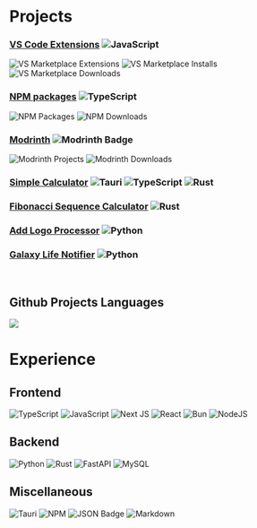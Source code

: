 # Projects

### [VS Code Extensions](https://marketplace.visualstudio.com/manage/publishers/DarkPhoenix) ![JavaScript](https://img.shields.io/badge/javascript-%23323330.svg?style=for-the-badge&logo=javascript&logoColor=%23F7DF1E) 
![VS Marketplace Extensions](https://img.shields.io/badge/dynamic/json?color=0078d7&label=Extensions&query=vsmarketplace.extensions&url=https://raw.githubusercontent.com/0DarkPhoenix/0DarkPhoenix/main/shields/downloads.json&style=for-the-badge) ![VS Marketplace Installs](https://img.shields.io/badge/dynamic/json?color=0078d7&label=Total%20Installs&query=vsmarketplace.installs&url=https://raw.githubusercontent.com/0DarkPhoenix/0DarkPhoenix/main/shields/downloads.json&style=for-the-badge) ![VS Marketplace Downloads](https://img.shields.io/badge/dynamic/json?color=0078d7&label=Total%20Downloads&query=vsmarketplace.downloads&url=https://raw.githubusercontent.com/0DarkPhoenix/0DarkPhoenix/main/shields/downloads.json&style=for-the-badge)


### [NPM packages](https://www.npmjs.com/~dark_phoenix_) ![TypeScript](https://img.shields.io/badge/typescript-%23007ACC.svg?style=for-the-badge&logo=typescript&logoColor=white)
![NPM Packages](https://img.shields.io/badge/dynamic/json?color=CB3837&label=Packages&query=npm.packages&url=https://raw.githubusercontent.com/0DarkPhoenix/0DarkPhoenix/main/shields/downloads.json&style=for-the-badge) ![NPM Downloads](https://img.shields.io/badge/dynamic/json?color=CB3837&label=Total%20Downloads&query=npm.downloads&url=https://raw.githubusercontent.com/0DarkPhoenix/0DarkPhoenix/main/shields/downloads.json&style=for-the-badge)

### [Modrinth](https://modrinth.com/user/dark_phoenix_) ![Modrinth Badge](https://img.shields.io/badge/Modrinth-00AF5C?logo=modrinth&logoColor=fff&style=for-the-badge)
![Modrinth Projects](https://img.shields.io/badge/dynamic/json?color=00AF5C&label=Projects&query=modrinth.projects&url=https://raw.githubusercontent.com/0DarkPhoenix/0DarkPhoenix/main/shields/downloads.json&style=for-the-badge) ![Modrinth Downloads](https://img.shields.io/badge/dynamic/json?color=00AF5C&label=Total%20Downloads&query=modrinth.downloads&url=https://raw.githubusercontent.com/0DarkPhoenix/0DarkPhoenix/main/shields/downloads.json&style=for-the-badge)

### [Simple Calculator](https://github.com/0DarkPhoenix/Simple-Calculator) ![Tauri](https://img.shields.io/badge/tauri-%2324C8DB.svg?style=for-the-badge&logo=tauri&logoColor=%23FFFFFF) ![TypeScript](https://img.shields.io/badge/typescript-%23007ACC.svg?style=for-the-badge&logo=typescript&logoColor=white) ![Rust](https://img.shields.io/badge/rust-%23000000.svg?style=for-the-badge&logo=rust&logoColor=white)

### [Fibonacci Sequence Calculator](https://github.com/0DarkPhoenix/fibonacci_sequence) ![Rust](https://img.shields.io/badge/rust-%23000000.svg?style=for-the-badge&logo=rust&logoColor=white)

### [Add Logo Processor](https://github.com/0DarkPhoenix/Add-Logo-Processor) ![Python](https://img.shields.io/badge/python-3670A0?style=for-the-badge&logo=python&logoColor=ffdd54)

### [Galaxy Life Notifier](https://github.com/0DarkPhoenix/Galaxy-Life-Notifier) ![Python](https://img.shields.io/badge/python-3670A0?style=for-the-badge&logo=python&logoColor=ffdd54)
<br>

## Github Projects Languages
![](https://github-readme-stats.vercel.app/api/top-langs/?username=0DarkPhoenix&theme=github_dark&hide_border=true&include_all_commits=true&count_private=true&layout=compact&card_width=400&langs_count=9)

# Experience
## Frontend
![TypeScript](https://img.shields.io/badge/typescript-%23007ACC.svg?style=for-the-badge&logo=typescript&logoColor=white) ![JavaScript](https://img.shields.io/badge/javascript-%23323330.svg?style=for-the-badge&logo=javascript&logoColor=%23F7DF1E) ![Next JS](https://img.shields.io/badge/Next-black?style=for-the-badge&logo=next.js&logoColor=white) ![React](https://img.shields.io/badge/react-%2320232a.svg?style=for-the-badge&logo=react&logoColor=%2361DAFB) ![Bun](https://img.shields.io/badge/Bun-%23000000.svg?style=for-the-badge&logo=bun&logoColor=white) ![NodeJS](https://img.shields.io/badge/node.js-6DA55F?style=for-the-badge&logo=node.js&logoColor=white)

## Backend
![Python](https://img.shields.io/badge/python-3670A0?style=for-the-badge&logo=python&logoColor=ffdd54) ![Rust](https://img.shields.io/badge/rust-%23000000.svg?style=for-the-badge&logo=rust&logoColor=white) ![FastAPI](https://img.shields.io/badge/FastAPI-005571?style=for-the-badge&logo=fastapi) ![MySQL](https://img.shields.io/badge/mysql-4479A1.svg?style=for-the-badge&logo=mysql&logoColor=white)

## Miscellaneous
![Tauri](https://img.shields.io/badge/tauri-%2324C8DB.svg?style=for-the-badge&logo=tauri&logoColor=%23FFFFFF) ![NPM](https://img.shields.io/badge/NPM-%23CB3837.svg?style=for-the-badge&logo=npm&logoColor=white) ![JSON Badge](https://img.shields.io/badge/JSON-000?logo=json&logoColor=fff&style=for-the-badge) ![Markdown](https://img.shields.io/badge/markdown-%23000000.svg?style=for-the-badge&logo=markdown&logoColor=white)

